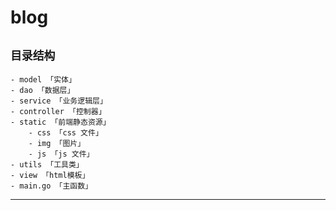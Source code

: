 # blog

## `目录结构`

```
- model 「实体」
- dao 「数据层」
- service 「业务逻辑层」
- controller 「控制器」
- static 「前端静态资源」
	- css 「css 文件」
	- img 「图片」
	- js 「js 文件」
- utils 「工具类」
- view 「html模板」
- main.go 「主函数」
```

***